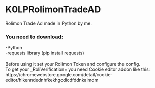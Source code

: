 <h1>K0LPRolimonTradeAD</h1>
Rolimon Trade Ad made in Python by me. <br>
<h3>You need to download:<br></h3>
-Python<br>
-requests library (pip install requests)<br><br>
Before using it set your Rolimon Token and configure the config. <br>
To get your _RoliVerification= you need Cookie editor addon like this: <br>
https://chromewebstore.google.com/detail/cookie-editor/hlkenndednhfkekhgcdicdfddnkalmdm
